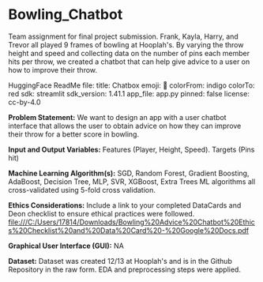 # Bowling_Chatbot
Team assignment for final project submission. Frank, Kayla, Harry,  and Trevor all played 9 frames of bowling at Hooplah's. By varying the throw height and speed and collecting data on the number of pins each member hits per throw, we created a chatbot that can help give advice to a user on how to improve their throw.

HuggingFace ReadMe file:
title: Chatbox
emoji: 🚀
colorFrom: indigo
colorTo: red
sdk: streamlit
sdk_version: 1.41.1
app_file: app.py
pinned: false
license: cc-by-4.0

**Problem Statement:** We want to design an app with a user chatbot interface that allows the user to obtain advice on how they can improve their throw for a better score in bowling.

**Input and Output Variables:** Features (Player, Height, Speed). Targets (Pins hit)

**Machine Learning Algorithm(s):** SGD, Random Forest, Gradient Boosting, AdaBoost, Decision Tree, MLP, SVR, XGBoost, Extra Trees ML algorithms all cross-validated using 5-fold cross validation. 

**Ethics Considerations:** Include a link to your completed DataCards and Deon checklist to ensure ethical practices were followed. [file:///C:/Users/17814/Downloads/Bowling%20Advice%20Chatbot%20Ethics%20Checklist%20and%20Data%20Card%20-%20Google%20Docs.pdf](url) 

**Graphical User Interface (GUI):** NA

**Dataset:** Dataset was created 12/13 at Hooplah's and is in the Github Repository in the raw form. EDA and preprocessing steps were applied.
